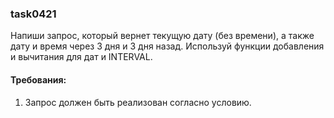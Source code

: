 
### task0421

Напиши запрос, который вернет текущую дату (без времени), а также дату и время через 3 дня и 3 дня назад.
Используй функции добавления и вычитания для дат и INTERVAL.


#### Требования:
1.	Запрос должен быть реализован согласно условию.

